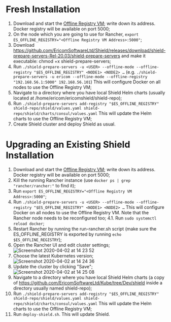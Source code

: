 # Fresh Installation

1. Download and start the [Offline Registry VM](https://shield-ova.s3.amazonaws.com/shield-kube-rel-20.03-registry.ova); write down its address. Docker registry will be available on port 5000;
2. On the node which you are going to use for Rancher, `export ES_OFFLINE_REGISTRY="<Offline Registry VM Address>:5000"`;
3. Download https://github.com/EricomSoftwareLtd/Shield/releases/download/shield-prepare-servers-Rel-20.03/shield-prepare-servers and make it executable: chmod +x  shield-prepare-servers;
4. Run `./shield-prepare-servers -u <USER> --offline-mode --offline-registry "$ES_OFFLINE_REGISTRY" <NODE1> <NODE2> …` (e.g. `./shield-prepare-servers -u ericom --offline-mode --offline-registry "192.168.56.1:5000" 192.168.56.101`) This will configure Docker on all nodes to use the Offline Registry VM;
5. Navigate to a directory where you have local Shield Helm charts (usually located at /home/ericom/ericomshield/shield-repo);
6. Run `./shield-prepare-servers add-registry "$ES_OFFLINE_REGISTRY" shield-repo/shield/values.yaml shield-repo/shield/charts/consul/values.yaml` This will update the Helm charts to use the  Offline Registry VM;
7. Create Shield cluster and deploy Shield as usual.

# Upgrading an Existing Shield Installation

1. Download and start the [Offline Registry VM](https://shield-ova.s3.amazonaws.com/shield-kube-rel-20.03-registry.ova); write down its address. Docker registry will be available on port 5000;
2. Kill the running Rancher instance (use `docker ps | grep "rancher/rancher:"` to find it);
3. Run `export ES_OFFLINE_REGISTRY="<Offline Registry VM Address>:5000"`;
4. Run `./shield-prepare-servers -u <USER> --offline-mode --offline-registry "$ES_OFFLINE_REGISTRY" <NODE1> <NODE2> …` This will configure Docker on all nodes to use the Offline Registry VM. Note that the Rancher node needs to be reconfigured too;
4.1. Run `sudo systemctl reload docker`;
5. Restart Rancher by running the run-rancher.sh script (make sure the ES_OFFLINE_REGISTRY is exported by running `echo $ES_OFFLINE_REGISTRY`);
6. Open the Rancher UI and edit cluster settings; ![Screenshot 2020-04-02 at 14 23 52](https://user-images.githubusercontent.com/11456918/78457741-19aabf00-76b5-11ea-8549-1b5b91a238aa.png)
7. Choose the latest Kubernetes version; ![Screenshot 2020-04-02 at 14 24 36](https://user-images.githubusercontent.com/11456918/78457742-1b748280-76b5-11ea-84fe-33c1c4f67990.png)
8. Update the cluster by clicking "Save"; ![Screenshot 2020-04-02 at 14 25 08](https://user-images.githubusercontent.com/11456918/78457745-1ca5af80-76b5-11ea-90f5-0c80929ec5ad.png)
9. Navigate to a directory where you have local Shield Helm charts (a copy of https://github.com/EricomSoftwareLtd/Kube/tree/Dev/shield inside a directory usually named shield-repo);
10. Run `./shield-prepare-servers add-registry "$ES_OFFLINE_REGISTRY" shield-repo/shield/values.yaml shield-repo/shield/charts/consul/values.yaml` This will update the Helm charts to use the  Offline Registry VM;
11. Run `deploy-shield.sh`. This will update Shield.
